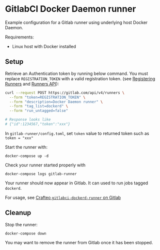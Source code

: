 # GitlabCI Docker Daemon runner

Example configuration for a Gitlab runner using underlying host Docker Daemon.

Requirements:

- Linux host with Docker installed

## Setup

Retrieve an Authentication token by running below command. You must replace `REGISTRATION_TOKEN` with a valid registration token. (see [Registering Runners](https://docs.gitlab.com/runner/register/#docker) and [Runners API](https://docs.gitlab.com/ee/api/runners.html#register-a-new-runner)):

```sh
curl --request POST https://gitlab.com/api/v4/runners \
  --form "token=REGISTRATION_TOKEN" \
  --form "description=Docker Daemon runner" \
  --form "tag_list=dockerd" \
  --form "run_untagged=false"

# Response looks like
# {"id":1234567,"token":"xxx"}
```

In `gitlab-runner/config.toml`, set `token` value to returned token such as `token = "xxx"`

Start the runner with:

```
docker-compose up -d
```

Check your runner started properly with

```
docker-compose logs gitlab-runner
```

Your runner should now appear in Gitlab. It can used to run jobs tagged `dockerd`.

For usage, see  [Crafteo `gitlabci-dockerd-runner` on Gitlab](https://gitlab.com/crafteo/devops-examples/gitlabci-dockerd-runner)

## Cleanup

Stop the runner:

```
docker-compose down
```

You may want to remove the runner from Gitlab once it has been stopped. 
